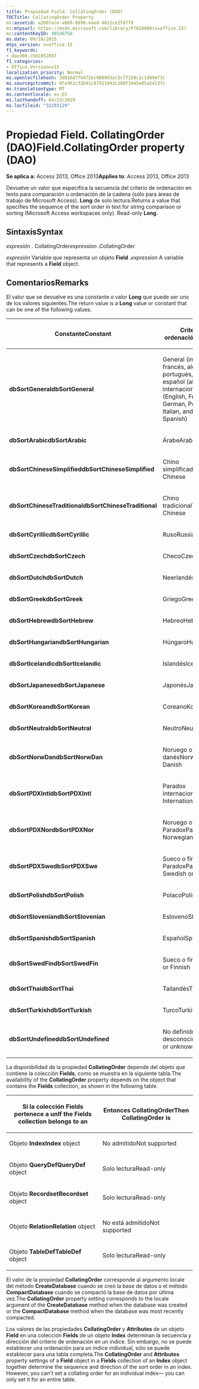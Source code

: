```yaml
---
title: Propiedad Field. CollatingOrder (DAO)
TOCTitle: CollatingOrder Property
ms:assetid: a2607ace-a660-899b-eae8-4612ce2f87f8
ms:mtpsurl: https://msdn.microsoft.com/library/Ff820980(v=office.15)
ms:contentKeyID: 48546758
ms.date: 09/18/2015
mtps_version: v=office.15
f1_keywords:
- dao360.chm1052897
f1_categories:
- Office.Version=v15
localization_priority: Normal
ms.openlocfilehash: 3d016d779472ec9809d3ac5c77158c2c1d994f3c
ms.sourcegitcommit: 8fe462c32b91c87911942c188f3445e85a54137c
ms.translationtype: MT
ms.contentlocale: es-ES
ms.lasthandoff: 04/23/2019
ms.locfileid: "32293129"
---
```

# <a name="fieldcollatingorder-property-dao"></a><span data-ttu-id="d87ce-102">Propiedad Field. CollatingOrder (DAO)</span><span class="sxs-lookup"><span data-stu-id="d87ce-102">Field.CollatingOrder property (DAO)</span></span>


<span data-ttu-id="d87ce-103">**Se aplica a:** Access 2013, Office 2013</span><span class="sxs-lookup"><span data-stu-id="d87ce-103">**Applies to**: Access 2013, Office 2013</span></span>

<span data-ttu-id="d87ce-p101">Devuelve un valor que especifica la secuencia del criterio de ordenación en texto para comparación u ordenación de la cadena (sólo para áreas de trabajo de Microsoft Access). **Long** de solo lectura.</span><span class="sxs-lookup"><span data-stu-id="d87ce-p101">Returns a value that specifies the sequence of the sort order in text for string comparison or sorting (Microsoft Access workspaces only). Read-only **Long**.</span></span>

## <a name="syntax"></a><span data-ttu-id="d87ce-106">Sintaxis</span><span class="sxs-lookup"><span data-stu-id="d87ce-106">Syntax</span></span>

<span data-ttu-id="d87ce-107">*expresión* . CollatingOrder</span><span class="sxs-lookup"><span data-stu-id="d87ce-107">*expression* .CollatingOrder</span></span>

<span data-ttu-id="d87ce-108">*expresión* Variable que representa un objeto **Field** .</span><span class="sxs-lookup"><span data-stu-id="d87ce-108">*expression* A variable that represents a **Field** object.</span></span>

## <a name="remarks"></a><span data-ttu-id="d87ce-109">Comentarios</span><span class="sxs-lookup"><span data-stu-id="d87ce-109">Remarks</span></span>

<span data-ttu-id="d87ce-110">El valor que se devuelve es una constante o valor **Long** que puede ser uno de los valores siguientes.</span><span class="sxs-lookup"><span data-stu-id="d87ce-110">The return value is a **Long** value or constant that can be one of the following values.</span></span>

<table>
<colgroup>
<col style="width: 50%" />
<col style="width: 50%" />
</colgroup>
<thead>
<tr class="header">
<th><p><span data-ttu-id="d87ce-111">Constante</span><span class="sxs-lookup"><span data-stu-id="d87ce-111">Constant</span></span></p></th>
<th><p><span data-ttu-id="d87ce-112">Criterio de ordenación</span><span class="sxs-lookup"><span data-stu-id="d87ce-112">Sort order</span></span></p></th>
</tr>
</thead>
<tbody>
<tr class="odd">
<td><p><span data-ttu-id="d87ce-113"><strong>dbSortGeneral</strong></span><span class="sxs-lookup"><span data-stu-id="d87ce-113"><strong>dbSortGeneral</strong></span></span></p></td>
<td><p><span data-ttu-id="d87ce-114">General (inglés, francés, alemán, portugués, italiano y español (alfab. internacional)</span><span class="sxs-lookup"><span data-stu-id="d87ce-114">General (English, French, German, Portuguese, Italian, and Modern Spanish)</span></span></p></td>
</tr>
<tr class="even">
<td><p><span data-ttu-id="d87ce-115"><strong>dbSortArabic</strong></span><span class="sxs-lookup"><span data-stu-id="d87ce-115"><strong>dbSortArabic</strong></span></span></p></td>
<td><p><span data-ttu-id="d87ce-116">Árabe</span><span class="sxs-lookup"><span data-stu-id="d87ce-116">Arabic</span></span></p></td>
</tr>
<tr class="odd">
<td><p><span data-ttu-id="d87ce-117"><strong>dbSortChineseSimplified</strong></span><span class="sxs-lookup"><span data-stu-id="d87ce-117"><strong>dbSortChineseSimplified</strong></span></span></p></td>
<td><p><span data-ttu-id="d87ce-118">Chino simplificado</span><span class="sxs-lookup"><span data-stu-id="d87ce-118">Simplified Chinese</span></span></p></td>
</tr>
<tr class="even">
<td><p><span data-ttu-id="d87ce-119"><strong>dbSortChineseTraditional</strong></span><span class="sxs-lookup"><span data-stu-id="d87ce-119"><strong>dbSortChineseTraditional</strong></span></span></p></td>
<td><p><span data-ttu-id="d87ce-120">Chino tradicional</span><span class="sxs-lookup"><span data-stu-id="d87ce-120">Traditional Chinese</span></span></p></td>
</tr>
<tr class="odd">
<td><p><span data-ttu-id="d87ce-121"><strong>dbSortCyrillic</strong></span><span class="sxs-lookup"><span data-stu-id="d87ce-121"><strong>dbSortCyrillic</strong></span></span></p></td>
<td><p><span data-ttu-id="d87ce-122">Ruso</span><span class="sxs-lookup"><span data-stu-id="d87ce-122">Russian</span></span></p></td>
</tr>
<tr class="even">
<td><p><span data-ttu-id="d87ce-123"><strong>dbSortCzech</strong></span><span class="sxs-lookup"><span data-stu-id="d87ce-123"><strong>dbSortCzech</strong></span></span></p></td>
<td><p><span data-ttu-id="d87ce-124">Checo</span><span class="sxs-lookup"><span data-stu-id="d87ce-124">Czech</span></span></p></td>
</tr>
<tr class="odd">
<td><p><span data-ttu-id="d87ce-125"><strong>dbSortDutch</strong></span><span class="sxs-lookup"><span data-stu-id="d87ce-125"><strong>dbSortDutch</strong></span></span></p></td>
<td><p><span data-ttu-id="d87ce-126">Neerlandés</span><span class="sxs-lookup"><span data-stu-id="d87ce-126">Dutch</span></span></p></td>
</tr>
<tr class="even">
<td><p><span data-ttu-id="d87ce-127"><strong>dbSortGreek</strong></span><span class="sxs-lookup"><span data-stu-id="d87ce-127"><strong>dbSortGreek</strong></span></span></p></td>
<td><p><span data-ttu-id="d87ce-128">Griego</span><span class="sxs-lookup"><span data-stu-id="d87ce-128">Greek</span></span></p></td>
</tr>
<tr class="odd">
<td><p><span data-ttu-id="d87ce-129"><strong>dbSortHebrew</strong></span><span class="sxs-lookup"><span data-stu-id="d87ce-129"><strong>dbSortHebrew</strong></span></span></p></td>
<td><p><span data-ttu-id="d87ce-130">Hebreo</span><span class="sxs-lookup"><span data-stu-id="d87ce-130">Hebrew</span></span></p></td>
</tr>
<tr class="even">
<td><p><span data-ttu-id="d87ce-131"><strong>dbSortHungarian</strong></span><span class="sxs-lookup"><span data-stu-id="d87ce-131"><strong>dbSortHungarian</strong></span></span></p></td>
<td><p><span data-ttu-id="d87ce-132">Húngaro</span><span class="sxs-lookup"><span data-stu-id="d87ce-132">Hungarian</span></span></p></td>
</tr>
<tr class="odd">
<td><p><span data-ttu-id="d87ce-133"><strong>dbSortIcelandic</strong></span><span class="sxs-lookup"><span data-stu-id="d87ce-133"><strong>dbSortIcelandic</strong></span></span></p></td>
<td><p><span data-ttu-id="d87ce-134">Islandés</span><span class="sxs-lookup"><span data-stu-id="d87ce-134">Icelandic</span></span></p></td>
</tr>
<tr class="even">
<td><p><span data-ttu-id="d87ce-135"><strong>dbSortJapanese</strong></span><span class="sxs-lookup"><span data-stu-id="d87ce-135"><strong>dbSortJapanese</strong></span></span></p></td>
<td><p><span data-ttu-id="d87ce-136">Japonés</span><span class="sxs-lookup"><span data-stu-id="d87ce-136">Japanese</span></span></p></td>
</tr>
<tr class="odd">
<td><p><span data-ttu-id="d87ce-137"><strong>dbSortKorean</strong></span><span class="sxs-lookup"><span data-stu-id="d87ce-137"><strong>dbSortKorean</strong></span></span></p></td>
<td><p><span data-ttu-id="d87ce-138">Coreano</span><span class="sxs-lookup"><span data-stu-id="d87ce-138">Korean</span></span></p></td>
</tr>
<tr class="even">
<td><p><span data-ttu-id="d87ce-139"><strong>dbSortNeutral</strong></span><span class="sxs-lookup"><span data-stu-id="d87ce-139"><strong>dbSortNeutral</strong></span></span></p></td>
<td><p><span data-ttu-id="d87ce-140">Neutro</span><span class="sxs-lookup"><span data-stu-id="d87ce-140">Neutral</span></span></p></td>
</tr>
<tr class="odd">
<td><p><span data-ttu-id="d87ce-141"><strong>dbSortNorwDan</strong></span><span class="sxs-lookup"><span data-stu-id="d87ce-141"><strong>dbSortNorwDan</strong></span></span></p></td>
<td><p><span data-ttu-id="d87ce-142">Noruego o danés</span><span class="sxs-lookup"><span data-stu-id="d87ce-142">Norwegian or Danish</span></span></p></td>
</tr>
<tr class="even">
<td><p><span data-ttu-id="d87ce-143"><strong>dbSortPDXIntl</strong></span><span class="sxs-lookup"><span data-stu-id="d87ce-143"><strong>dbSortPDXIntl</strong></span></span></p></td>
<td><p><span data-ttu-id="d87ce-144">Paradox internacional</span><span class="sxs-lookup"><span data-stu-id="d87ce-144">Paradox International</span></span></p></td>
</tr>
<tr class="odd">
<td><p><span data-ttu-id="d87ce-145"><strong>dbSortPDXNor</strong></span><span class="sxs-lookup"><span data-stu-id="d87ce-145"><strong>dbSortPDXNor</strong></span></span></p></td>
<td><p><span data-ttu-id="d87ce-146">Noruego o danés Paradox</span><span class="sxs-lookup"><span data-stu-id="d87ce-146">Paradox Norwegian or Danish</span></span></p></td>
</tr>
<tr class="even">
<td><p><span data-ttu-id="d87ce-147"><strong>dbSortPDXSwe</strong></span><span class="sxs-lookup"><span data-stu-id="d87ce-147"><strong>dbSortPDXSwe</strong></span></span></p></td>
<td><p><span data-ttu-id="d87ce-148">Sueco o finés Paradox</span><span class="sxs-lookup"><span data-stu-id="d87ce-148">Paradox Swedish or Finnish</span></span></p></td>
</tr>
<tr class="odd">
<td><p><span data-ttu-id="d87ce-149"><strong>dbSortPolish</strong></span><span class="sxs-lookup"><span data-stu-id="d87ce-149"><strong>dbSortPolish</strong></span></span></p></td>
<td><p><span data-ttu-id="d87ce-150">Polaco</span><span class="sxs-lookup"><span data-stu-id="d87ce-150">Polish</span></span></p></td>
</tr>
<tr class="even">
<td><p><span data-ttu-id="d87ce-151"><strong>dbSortSlovenian</strong></span><span class="sxs-lookup"><span data-stu-id="d87ce-151"><strong>dbSortSlovenian</strong></span></span></p></td>
<td><p><span data-ttu-id="d87ce-152">Esloveno</span><span class="sxs-lookup"><span data-stu-id="d87ce-152">Slovenian</span></span></p></td>
</tr>
<tr class="odd">
<td><p><span data-ttu-id="d87ce-153"><strong>dbSortSpanish</strong></span><span class="sxs-lookup"><span data-stu-id="d87ce-153"><strong>dbSortSpanish</strong></span></span></p></td>
<td><p><span data-ttu-id="d87ce-154">Español</span><span class="sxs-lookup"><span data-stu-id="d87ce-154">Spanish</span></span></p></td>
</tr>
<tr class="even">
<td><p><span data-ttu-id="d87ce-155"><strong>dbSortSwedFin</strong></span><span class="sxs-lookup"><span data-stu-id="d87ce-155"><strong>dbSortSwedFin</strong></span></span></p></td>
<td><p><span data-ttu-id="d87ce-156">Sueco o finés</span><span class="sxs-lookup"><span data-stu-id="d87ce-156">Swedish or Finnish</span></span></p></td>
</tr>
<tr class="odd">
<td><p><span data-ttu-id="d87ce-157"><strong>dbSortThai</strong></span><span class="sxs-lookup"><span data-stu-id="d87ce-157"><strong>dbSortThai</strong></span></span></p></td>
<td><p><span data-ttu-id="d87ce-158">Tailandés</span><span class="sxs-lookup"><span data-stu-id="d87ce-158">Thai</span></span></p></td>
</tr>
<tr class="even">
<td><p><span data-ttu-id="d87ce-159"><strong>dbSortTurkish</strong></span><span class="sxs-lookup"><span data-stu-id="d87ce-159"><strong>dbSortTurkish</strong></span></span></p></td>
<td><p><span data-ttu-id="d87ce-160">Turco</span><span class="sxs-lookup"><span data-stu-id="d87ce-160">Turkish</span></span></p></td>
</tr>
<tr class="odd">
<td><p><span data-ttu-id="d87ce-161"><strong>dbSortUndefined</strong></span><span class="sxs-lookup"><span data-stu-id="d87ce-161"><strong>dbSortUndefined</strong></span></span></p></td>
<td><p><span data-ttu-id="d87ce-162">No definido o desconocido</span><span class="sxs-lookup"><span data-stu-id="d87ce-162">Undefined or unknown</span></span></p></td>
</tr>
</tbody>
</table>


<span data-ttu-id="d87ce-163">La disponibilidad de la propiedad **CollatingOrder** depende del objeto que contiene la colección **Fields**, como se muestra en la siguiente tabla.</span><span class="sxs-lookup"><span data-stu-id="d87ce-163">The availability of the **CollatingOrder** property depends on the object that contains the **Fields** collection, as shown in the following table.</span></span>

<table>
<colgroup>
<col style="width: 50%" />
<col style="width: 50%" />
</colgroup>
<thead>
<tr class="header">
<th><p><span data-ttu-id="d87ce-164">Si la colección Fields pertenece a un</span><span class="sxs-lookup"><span data-stu-id="d87ce-164">If the Fields collection belongs to an</span></span></p></th>
<th><p><span data-ttu-id="d87ce-165">Entonces CollatingOrder</span><span class="sxs-lookup"><span data-stu-id="d87ce-165">Then CollatingOrder is</span></span></p></th>
</tr>
</thead>
<tbody>
<tr class="odd">
<td><p><span data-ttu-id="d87ce-166">
						Objeto <strong>Index</strong></span><span class="sxs-lookup"><span data-stu-id="d87ce-166"><strong>Index</strong> object</span></span></p></td>
<td><p><span data-ttu-id="d87ce-167">No admitido</span><span class="sxs-lookup"><span data-stu-id="d87ce-167">Not supported</span></span></p></td>
</tr>
<tr class="even">
<td><p><span data-ttu-id="d87ce-168">
						Objeto <strong>QueryDef</strong></span><span class="sxs-lookup"><span data-stu-id="d87ce-168"><strong>QueryDef</strong> object</span></span></p></td>
<td><p><span data-ttu-id="d87ce-169">Solo lectura</span><span class="sxs-lookup"><span data-stu-id="d87ce-169">Read-only</span></span></p></td>
</tr>
<tr class="odd">
<td><p><span data-ttu-id="d87ce-170">
						Objeto <strong>Recordset</strong></span><span class="sxs-lookup"><span data-stu-id="d87ce-170"><strong>Recordset</strong> object</span></span></p></td>
<td><p><span data-ttu-id="d87ce-171">Solo lectura</span><span class="sxs-lookup"><span data-stu-id="d87ce-171">Read-only</span></span></p></td>
</tr>
<tr class="even">
<td><p><span data-ttu-id="d87ce-172">
						Objeto <strong>Relation</strong></span><span class="sxs-lookup"><span data-stu-id="d87ce-172"><strong>Relation</strong> object</span></span></p></td>
<td><p><span data-ttu-id="d87ce-173">No está admitido</span><span class="sxs-lookup"><span data-stu-id="d87ce-173">Not supported</span></span></p></td>
</tr>
<tr class="odd">
<td><p><span data-ttu-id="d87ce-174">
						Objeto <strong>TableDef</strong></span><span class="sxs-lookup"><span data-stu-id="d87ce-174"><strong>TableDef</strong> object</span></span></p></td>
<td><p><span data-ttu-id="d87ce-175">Solo lectura</span><span class="sxs-lookup"><span data-stu-id="d87ce-175">Read-only</span></span></p></td>
</tr>
</tbody>
</table>


<span data-ttu-id="d87ce-176">El valor de la propiedad **CollatingOrder** corresponde al argumento locale del método **CreateDatabase** cuando se creó la base de datos o el método **CompactDatabase** cuando se compactó la base de datos por última vez.</span><span class="sxs-lookup"><span data-stu-id="d87ce-176">The **CollatingOrder** property setting corresponds to the locale argument of the **CreateDatabase** method when the database was created or the **CompactDatabase** method when the database was most recently compacted.</span></span>

<span data-ttu-id="d87ce-p102">Los valores de las propiedades **CollatingOrder** y **Attributes** de un objeto **Field** en una colección **Fields** de un objeto **Index** determinan la secuencia y dirección del criterio de ordenación en un índice. Sin embargo, no se puede establecer una ordenación para un índice individual, sólo se puede establecer para una tabla completa.</span><span class="sxs-lookup"><span data-stu-id="d87ce-p102">The **CollatingOrder** and **Attributes** property settings of a **Field** object in a **Fields** collection of an **Index** object together determine the sequence and direction of the sort order in an index. However, you can't set a collating order for an individual index— you can only set it for an entire table.</span></span>

